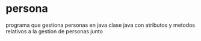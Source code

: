 # persona
programa que gestiona personas en java
clase java con atributos y metodos relativos a la gestion de personas junto
